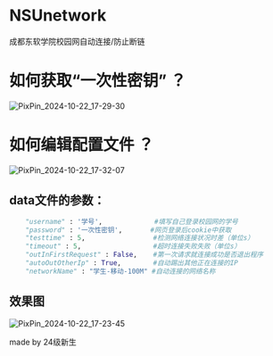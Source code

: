# NSUnetwork
成都东软学院校园网自动连接/防止断链
# 如何获取“一次性密钥” ？
![PixPin_2024-10-22_17-29-30](https://github.com/user-attachments/assets/f5e1629a-0cda-4909-90c0-92561b342692)
# 如何编辑配置文件 ？
![PixPin_2024-10-22_17-32-07](https://github.com/user-attachments/assets/0ba88549-ad55-4d7f-9628-976ee488cd4f)
## data文件的参数：
```py
    "username" : '学号',             #填写自己登录校园网的学号
    "password" : '一次性密钥',       #网页登录后cookie中获取
    "testtime" : 5,                 #检测网络连接状况时差（单位s）
    "timeout" : 5,                  #超时连接失败失败（单位s）
    "outInFirstRequest" : False,    #第一次请求就连接成功是否退出程序
    "autoOutOtherIp" : True,        #自动踢出其他正在连接的IP
    "networkName" : "学生-移动-100M" #自动连接的网络名称
```
## 效果图
![PixPin_2024-10-22_17-23-45](https://github.com/user-attachments/assets/38b1c0a5-4a4c-4a04-9b59-4d61a7f07caf)

made by 24级新生
